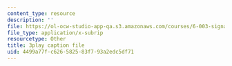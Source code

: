 ```yaml
---
content_type: resource
description: ''
file: https://ol-ocw-studio-app-qa.s3.amazonaws.com/courses/6-003-signals-and-systems-fall-2011/4499a77fc626582583f793a2edc5df71_pqkYqU11ETA.vtt
file_type: application/x-subrip
resourcetype: Other
title: 3play caption file
uid: 4499a77f-c626-5825-83f7-93a2edc5df71
---
```

